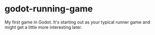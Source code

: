 # godot-running-game
My first game in Godot.  It's starting out as your typical runner game and might get a little more interesting later.

